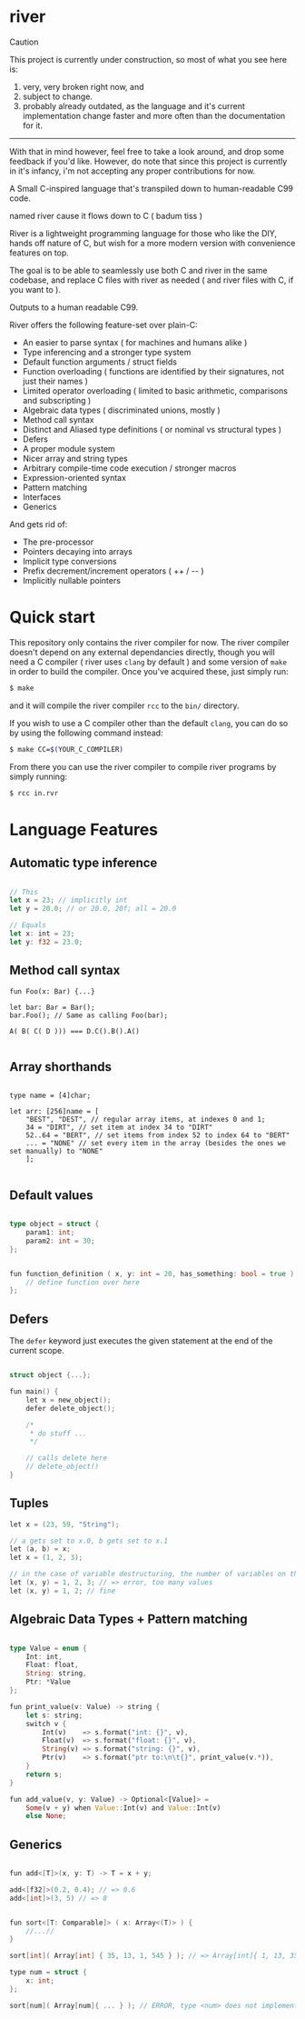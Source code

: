 # river
> [!CAUTION]
> This project is currently under construction, so most of what you see here is:
> 1. very, very broken right now, and
> 2. subject to change.
> 3. probably already outdated, as the language and it's current implementation change faster and more often than the documentation for it.
> ---
> With that in mind however, feel free to take a look around, and drop some feedback if you'd like. 
> However, do note that since this project is currently in it's infancy, i'm not accepting any proper contributions for now.

A Small C-inspired language that's transpiled down to human-readable C99 code.

named river 
cause it flows down to C ( badum tiss )

River is a lightweight programming language for those who like the DIY, hands off nature of C, but wish for a more modern version with convenience features on top.

The goal is to be able to seamlessly use both C and river in the same codebase, and replace C files with river as needed ( and river files with C, if you want to ).

Outputs to a human readable C99.

River offers the following feature-set over plain-C:
- An easier to parse syntax ( for machines and humans alike )
- Type inferencing and a stronger type system
- Default function arguments / struct fields
- Function overloading ( functions are identified by their signatures, not just their names )
- Limited operator overloading ( limited to basic arithmetic, comparisons and subscripting )
- Algebraic data types ( discriminated unions, mostly )
- Method call syntax
- Distinct and Aliased type definitions ( or nominal vs structural types )
- Defers
- A proper module system
- Nicer array and string types
- Arbitrary compile-time code execution / stronger macros
- Expression-oriented syntax
- Pattern matching
- Interfaces
- Generics

And gets rid of:
- The pre-processor
- Pointers decaying into arrays
- Implicit type conversions
- Prefix decrement/increment operators ( ++ / -- )
- Implicitly nullable pointers

# Quick start
This repository only contains the river compiler for now.
The river compiler doesn't depend on any external dependancies directly, though you will need
a C compiler ( river uses `clang` by default ) and some version of `make` in order to build the compiler. Once you've acquired these,
just simply run:
```sh
$ make
```
and it will compile the river compiler `rcc` to the `bin/` directory.

If you wish to use a C compiler other than the default `clang`, you can do so by using the following command instead:
```sh
$ make CC=$(YOUR_C_COMPILER)
```

From there you can use the river compiler to compile river programs by simply running:
```sh
$ rcc in.rvr
```

# Language Features

## Automatic type inference

```rs 

// This
let x = 23; // implicitly int
let y = 20.0; // or 20.0, 20f; all = 20.0

// Equals
let x: int = 23;
let y: f32 = 23.0;

```

## Method call syntax
```
fun Foo(x: Bar) {...}

let bar: Bar = Bar();
bar.Foo(); // Same as calling Foo(bar);

A( B( C( D ))) === D.C().B().A()
    
```

## Array shorthands
```

type name = [4]char;

let arr: [256]name = [
    "BEST", "DEST", // regular array items, at indexes 0 and 1;
    34 = "DIRT", // set item at index 34 to "DIRT"
    52..64 = "BERT", // set items from index 52 to index 64 to "BERT"
    ... = "NONE" // set every item in the array (besides the ones we set manually) to "NONE"
    ];
    
```

## Default values

```go 

type object = struct {
    param1: int;
    param2: int = 30;
};


fun function_definition ( x, y: int = 20, has_something: bool = true ) = {
    // define function over here
};
```

## Defers
The `defer` keyword just executes the given statement at the end of the current scope.

```c 

struct object {...};

fun main() {
    let x = new_object();
    defer delete_object();

    /*
     * do stuff ...
     */

    // calls delete here
    // delete_object()
}

```

## Tuples

```c rvr
let x = (23, 59, "String");

// a gets set to x.0, b gets set to x.1
let (a, b) = x;
let x = (1, 2, 3);

// in the case of variable destructuring, the number of variables on the lhs must match those on the rhs:
let (x, y) = 1, 2, 3; // => error, too many values
let (x, y) = 1, 2; // fine
```

## Algebraic Data Types + Pattern matching

```rs

type Value = enum {
    Int: int,
    Float: float,
    String: string,
    Ptr: *Value  
};

fun print_value(v: Value) -> string {
    let s: string;
    switch v {
        Int(v)    => s.format("int: {}", v),
        Float(v)  => s.format("float: {}", v),
        String(v) => s.format("string: {}", v),
        Ptr(v)    => s.format("ptr to:\n\t{}", print_value(v.*)),
    }
    return s;
}

fun add_value(v, y: Value) -> Optional<[Value]> =
    Some(v + y) when Value::Int(v) and Value::Int(v)
    else None;
```

## Generics

```c

fun add<[T]>(x, y: T) -> T = x + y;

add<[f32]>(0.2, 0.4); // => 0.6
add<[int]>(3, 5) // => 8


fun sort<[T: Comparable]> ( x: Array<(T)> ) {
    //...//
}

sort[int]( Array[int] { 35, 13, 1, 545 } ); // => Array[int]{ 1, 13, 35, 545 }

type num = struct {
    x: int;
};

sort[num]( Array[num]{ ... } ); // ERROR, type <num> does not implement interface Comparable

    
```
